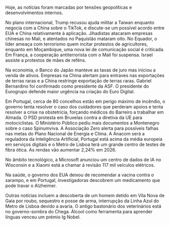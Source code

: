 Hoje, as notícias foram marcadas por tensões geopolíticas e desenvolvimentos internos.

No plano internacional, Trump recusou ajuda militar a Taiwan enquanto negocia com a China sobre o TikTok, e discute-se um possível acordo entre EUA e China relativamente à aplicação. Jihadistas atacaram empresas chinesas no Mali, e atentados no Paquistão mataram oito. No Equador, o líder ameaça com terrorismo quem incitar protestos de agricultores, enquanto em Moçambique, uma nova lei de comunicação social é criticada. Em França, a cooperação antiterrorista com o Mali foi suspensa. Israel assiste a protestos de mães de reféns.

Na economia, o Banco do Japão manteve as taxas de juro mas iniciou a venda de ativos. Empresas na China alertam para entraves nas exportações de terras raras e a China restringe exportação de terras raras. Gabriel Bernardino foi confirmado como presidente da ASF. O presidente do Eurogrupo defende maior urgência na criação do Euro Digital.

Em Portugal, cerca de 80 concelhos estão em perigo máximo de incêndio, o governo tenta resolver o caso dos cuidadores que perderam apoios e tenta resolver a crise na obstetrícia, forçando médicos do Barreiro a trabalhar em Almada. O PSD protesta em Bruxelas contra a diretiva da UE para motociclistas. O Ministério Público pediu mais documentos a Montenegro sobre o caso Spinumviva. A Associação Zero alerta para possíveis falhas nas metas do Plano Nacional de Energia e Clima. A Anacom será a reguladora da Inteligência Artificial, Portugal está acima da média europeia em serviços digitais e o Metro de Lisboa terá um grande centro de testes de fibra ótica. As rendas vão aumentar 2,24% em 2026.

No âmbito tecnológico, a Microsoft anunciou um centro de dados de IA no Wisconsin e a Xiaomi está a chamar à revisão 117 mil veículos elétricos.

Na saúde, o governo dos EUA deixou de recomendar a vacina contra o sarampo, e em Portugal, investigadoras descobrem um medicamento que pode travar o Alzheimer.

Outras notícias incluem a descoberta de um homem detido em Vila Nova de Gaia por roubo, sequestro e posse de arma, interrupção da Linha Azul do Metro de Lisboa devido a avaria. O antigo bastonário dos veterinários está no governo-sombra do Chega. Álcool como ferramenta para aprender línguas venceu um prémio Ig Nobel.
